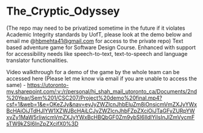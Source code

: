 # The_Cryptic_Odyssey
(The repo may need to be privatized sometime in the future if it violates Academic Integrity standards by UofT, please look at the demo below and email me @hbmehta41@gmail.com for access to the private repo) 
Text based adventure game for Software Design Course. 
Enhanced with support for accessibility needs like speech-to-text, text-to-speech and language translator functionalities.

Video walkthrough for a demo of the game by the whole team can be accessed here (Please let me know via email if you are unable to access the same) - https://utoronto-my.sharepoint.com/:v:/r/personal/hj_shah_mail_utoronto_ca/Documents/2nd%20Year/Sem%201/CSC207/Project%20demo%20final.mp4?csf=1&web=1&e=OKeZJy&nav=eyJyZWZlcnJhbEluZm8iOnsicmVmZXJyYWxBcHAiOiJTdHJlYW1XZWJBcHAiLCJyZWZlcnJhbFZpZXciOiJTaGFyZURpYWxvZy1MaW5rIiwicmVmZXJyYWxBcHBQbGF0Zm9ybSI6IldlYiIsInJlZmVycmFsTW9kZSI6InZpZXcifX0%3D
